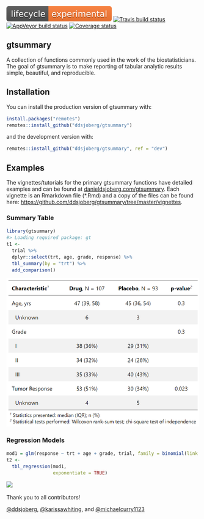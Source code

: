 
<!-- README.md is generated from README.Rmd. Please edit that file -->

[![lifecycle](man/figures/lifecycle-experimental-orange.svg)](https://www.tidyverse.org/lifecycle/#experimental)
[![Travis build
status](https://travis-ci.org/ddsjoberg/gtsummary.svg?branch=master)](https://travis-ci.org/ddsjoberg/gtsummary)
[![AppVeyor build
status](https://ci.appveyor.com/api/projects/status/github/ddsjoberg/gtsummary?branch=master&svg=true)](https://ci.appveyor.com/project/ddsjoberg/gtsummary)
[![Coverage
status](https://codecov.io/gh/ddsjoberg/gtsummary/branch/master/graph/badge.svg)](https://codecov.io/github/ddsjoberg/gtsummary?branch=master)

## gtsummary

A collection of functions commonly used in the work of the
biostatisticians. The goal of gtsummary is to make reporting of tabular
analytic results simple, beautiful, and
reproducible.  
<!-- Update the list of contributors from the git shell `git shortlog -s -n` -->

## Installation

You can install the production version of gtsummary with:

``` r
install.packages("remotes")
remotes::install_github("ddsjoberg/gtsummary")
```

and the development version with:

``` r
remotes::install_github("ddsjoberg/gtsummary", ref = "dev")
```

## Examples

The vignettes/tutorials for the primary gtsummary functions have
detailed examples and can be found at
[danieldsjoberg.com/gtsummary](http://www.danieldsjoberg.com/gtsummary).
Each vignette is an Rmarkdown file (\*.Rmd) and a copy of the files can
be found here:
<https://github.com/ddsjoberg/gtsummary/tree/master/vignettes>.

### Summary Table

``` r
library(gtsummary)
#> Loading required package: gt
t1 <-
  trial %>%
  dplyr::select(trt, age, grade, response) %>%
  tbl_summary(by = "trt") %>% 
  add_comparison() 
```

![](man/figures/README-tbl_summary.png)

### Regression Models

``` r
mod1 = glm(response ~ trt + age + grade, trial, family = binomial(link = "logit"))
t2 <-
  tbl_regression(mod1,
                 exponentiate = TRUE)
```

![](man/figures/README-tbl_regression.png%20%7C%20width=35%)

Thank you to all contributors\!  
<!-- UPDATE THIS LIST! usethis::use_tidy_thanks() -->
[@ddsjoberg](https://github.com/ddsjoberg),
[@karissawhiting](https://github.com/karissawhiting), and
[@michaelcurry1123](https://github.com/michaelcurry1123)
